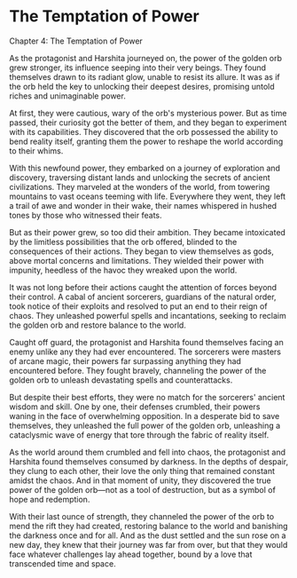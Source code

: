 # The Temptation of Power

Chapter 4: The Temptation of Power

As the protagonist and Harshita journeyed on, the power of the golden orb grew stronger, its influence seeping into their very beings. They found themselves drawn to its radiant glow, unable to resist its allure. It was as if the orb held the key to unlocking their deepest desires, promising untold riches and unimaginable power.

At first, they were cautious, wary of the orb's mysterious power. But as time passed, their curiosity got the better of them, and they began to experiment with its capabilities. They discovered that the orb possessed the ability to bend reality itself, granting them the power to reshape the world according to their whims.

With this newfound power, they embarked on a journey of exploration and discovery, traversing distant lands and unlocking the secrets of ancient civilizations. They marveled at the wonders of the world, from towering mountains to vast oceans teeming with life. Everywhere they went, they left a trail of awe and wonder in their wake, their names whispered in hushed tones by those who witnessed their feats.

But as their power grew, so too did their ambition. They became intoxicated by the limitless possibilities that the orb offered, blinded to the consequences of their actions. They began to view themselves as gods, above mortal concerns and limitations. They wielded their power with impunity, heedless of the havoc they wreaked upon the world.

It was not long before their actions caught the attention of forces beyond their control. A cabal of ancient sorcerers, guardians of the natural order, took notice of their exploits and resolved to put an end to their reign of chaos. They unleashed powerful spells and incantations, seeking to reclaim the golden orb and restore balance to the world.

Caught off guard, the protagonist and Harshita found themselves facing an enemy unlike any they had ever encountered. The sorcerers were masters of arcane magic, their powers far surpassing anything they had encountered before. They fought bravely, channeling the power of the golden orb to unleash devastating spells and counterattacks.

But despite their best efforts, they were no match for the sorcerers' ancient wisdom and skill. One by one, their defenses crumbled, their powers waning in the face of overwhelming opposition. In a desperate bid to save themselves, they unleashed the full power of the golden orb, unleashing a cataclysmic wave of energy that tore through the fabric of reality itself.

As the world around them crumbled and fell into chaos, the protagonist and Harshita found themselves consumed by darkness. In the depths of despair, they clung to each other, their love the only thing that remained constant amidst the chaos. And in that moment of unity, they discovered the true power of the golden orb—not as a tool of destruction, but as a symbol of hope and redemption.

With their last ounce of strength, they channeled the power of the orb to mend the rift they had created, restoring balance to the world and banishing the darkness once and for all. And as the dust settled and the sun rose on a new day, they knew that their journey was far from over, but that they would face whatever challenges lay ahead together, bound by a love that transcended time and space.
